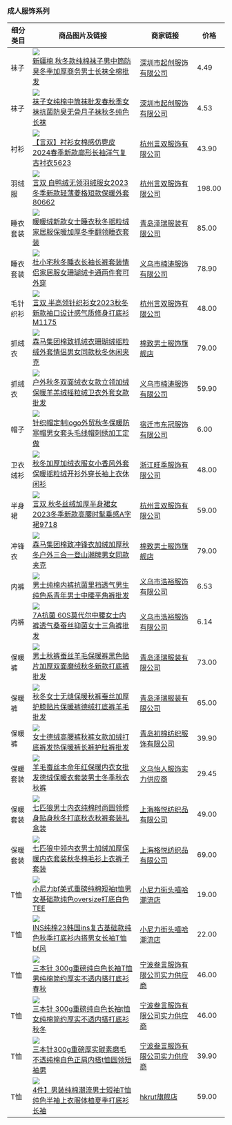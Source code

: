 ### 成人服饰系列
|细分类目|商品图片及链接|商家链接|价格|
|--|--|--|--|
|袜子|![](https://cbu01.alicdn.com/img/ibank/O1CN01jHq6B51HmRVG8Lov8_!!2210232140800-0-cib.200x200.jpg)<br>[新疆棉 秋冬款纯棉袜子男中筒防臭冬季加厚商务男士长袜全棉批发](https://detail.1688.com/offer/635441545049.html)|[深圳市起创服饰有限公司](https://shop2b00131f48204.1688.com)|4.49|
|袜子|![](https://cbu01.alicdn.com/img/ibank/O1CN01o8geFX1HmRiPnhkkp_!!2210232140800-0-cib.200x200.jpg)<br>[袜子女纯棉中筒袜批发春秋季女袜抗菌防臭无骨月子袜秋冬纯色长袜](https://detail.1688.com/offer/730614546017.html)|[深圳市起创服饰有限公司](https://shop2b00131f48204.1688.com)|4.53|
|衬衫|![](https://cbu01.alicdn.com/img/ibank/10427577542_1157220614.200x200.jpg)<br>[【言双】衬衫女棉感仿麂皮2024春季新款廓形长袖洋气复古衬衣5623](https://detail.1688.com/offer/587118016571.html)|[杭州言双服饰有限公司](https://shijianlvtu.1688.com)|43.90|
|羽绒服|![](https://cbu01.alicdn.com/img/ibank/O1CN01V4b85F2CPwNI2bw3s_!!2622588467-0-cib.200x200.jpg)<br>[言双 白鸭绒无领羽绒服女2023冬季新款轻薄菱格短款保暖外套80662](https://detail.1688.com/offer/742689365697.html)|[杭州言双服饰有限公司](https://shijianlvtu.1688.com)|198.00|
|睡衣套装|![](https://cbu01.alicdn.com/img/ibank/O1CN01kUf9ob1Jwdnh2laff_!!3480121093-0-cib.200x200.jpg)<br>[暖暖绒新款女士睡衣秋冬摇粒绒家居服保暖加厚冬季翻领睡衣套装](https://detail.1688.com/offer/741932732086.html)|[青岛泽瑞服装有限公司](https://shop1m85522n779x5.1688.com)|85.00|
|睡衣套装|![](https://cbu01.alicdn.com/img/ibank/O1CN01jQawle247bZtiJIfy_!!996847344-0-cib.200x200.jpg)<br>[杜小宅秋冬睡衣长袖长裤套装情侣家居服女珊瑚绒卡通两件套可外穿](https://detail.1688.com/offer/736318668149.html)|[义乌市楠涛服饰有限公司](https://nantaoli.1688.com)|78.90|
|毛针织衫|![](https://cbu01.alicdn.com/img/ibank/O1CN01iQN7dP2CPwNBmOhYy_!!2622588467-0-cib.200x200.jpg)<br>[言双 半高领针织衫女2023秋冬新款袖口设计感气质修身打底衫M1175](https://detail.1688.com/offer/743046534426.html)|[杭州言双服饰有限公司](https://shijianlvtu.1688.com)|48.00|
|抓绒衣|![](https://img-2.pddpic.com/mms-material-img/2023-08-22/0fdbe216-bbb6-4a7f-9f3b-44fe3ce29617.jpeg?imageMogr2/thumbnail/200x%7CimageView2/2/w/500/q/50/format/webp)<br>[森马集团棉致抓绒衣珊瑚绒摇粒绒外套情侣男女同款秋冬休闲夹克](https://mobile.yangkeduo.com/goods.html?goods_id=517225469405)|[棉致男士服饰旗舰店](https://mobile.yangkeduo.com/mall_page.html?mall_id=786246316)|79.00|
|抓绒衣|![](https://cbu01.alicdn.com/img/ibank/O1CN01heUO0S247bapBosL8_!!996847344-0-cib.200x200.jpg)<br>[户外秋冬双面绒衣女款立领加绒保暖羊羔绒摇粒绒卫衣外套女款批发](https://detail.1688.com/offer/742361362799.html)|[义乌市楠涛服饰有限公司](https://nantaoli.1688.com)|59.90|
|帽子|![](https://cbu01.alicdn.com/img/ibank/O1CN01KtiRig1j8QMyvQ9aR_!!2201485524503-0-cib.200x200.jpg)<br>[针织帽定制logo外贸秋冬保暖防寒帽男女套头毛线帽刺绣加工定做](https://detail.1688.com/offer/742638913681.html)|[宿迁市东冠服饰有限公司](https://shop127239l091sx3.1688.com)|6.00|
|卫衣绒衫|![](https://cbu01.alicdn.com/img/ibank/O1CN01XlBHIC1h3GfS8cGmQ_!!2869234221-0-cib.200x200.jpg)<br>[秋冬加厚加绒衣服女小香风外套保暖摇粒绒开衫外穿长袖上衣休闲衫](https://detail.1688.com/offer/734879869332.html)|[浙江旺季服饰有限公司](https://zhejiangwangji.1688.com)|48.00|
|半身裙|![](https://cbu01.alicdn.com/img/ibank/O1CN018RwqsZ2CPwNVmVzfj_!!2622588467-0-cib.200x200.jpg)<br>[言双 秋冬丝绒加厚半身裙女2023冬季新款高腰时髦垂感A字裙9718](https://detail.1688.com/offer/743858176438.html)|[杭州言双服饰有限公司](https://shijianlvtu.1688.com)|59.00|
|冲锋衣|![](https://img.pddpic.com/mms-material-img/2023-08-17/ef9896c0-e76e-4bde-95b3-51a1d9b02fbd.jpeg?imageMogr2/thumbnail/200x%7CimageView2/2/w/500/q/50)<br>[森马集团棉致冲锋衣加绒加厚秋冬户外三合一登山潮牌男女同款夹克](https://mobile.yangkeduo.com/goods.html?goods_id=512655154023)|[棉致男士服饰旗舰店](https://mobile.yangkeduo.com/mall_page.html?mall_id=786246316)|79.00|
|内裤|![](https://cbu01.alicdn.com/img/ibank/O1CN0162J9Sp1V3vqhcP2d5_!!991692598-0-cib.200x200.jpg)<br>[男士纯棉内裤抗菌里裆透气男生纯色系青年男士中腰平角裤批发](https://detail.1688.com/offer/735173104014.html)|[义乌市浩裕服饰有限公司](https://haoyu2015.1688.com)|6.53|
|内裤|![](https://cbu01.alicdn.com/img/ibank/O1CN01TaObNY1V3vs5N2fk4_!!991692598-0-cib.200x200.jpg)<br>[7A抗菌 60S莫代尔中腰女士内裤透气桑蚕丝抑菌女士三角裤批发](https://detail.1688.com/offer/744997792049.html)|[义乌市浩裕服饰有限公司](https://haoyu2015.1688.com)|6.14|
|保暖裤|![](https://cbu01.alicdn.com/img/ibank/O1CN01g84tR11JwdngA8ITg_!!3480121093-0-cib.200x200.jpg)<br>[男士秋裤蚕丝羊毛保暖裤黑色贴片加厚双面磨绒秋冬新款打底裤批发](https://detail.1688.com/offer/680385998726.html)|[青岛泽瑞服装有限公司](https://shop1m85522n779x5.1688.com)|73.00|
|保暖裤|![](https://cbu01.alicdn.com/img/ibank/O1CN01Xflm7E1JwdnpchmV2_!!3480121093-0-cib.200x200.jpg)<br>[秋冬女士无缝保暖秋裤蚕丝加厚护膝贴片保暖裤德绒打底裤羊毛批发](https://detail.1688.com/offer/680387326243.html)|[青岛泽瑞服装有限公司](https://shop1m85522n779x5.1688.com)|65.00|
|保暖裤|![](https://cbu01.alicdn.com/img/ibank/O1CN011mT4Oa1gxJYOHFmwU_!!2208626504208-0-cib.200x200.jpg)<br>[女士德绒高腰裤秋裤女款加绒打底裤发热保暖裤长裤护肚裤批发](https://detail.1688.com/offer/681456547539.html)|[青岛初棉纺织服饰有限公司](https://shop497g089960934.1688.com)|39.90|
|保暖套装|![](https://cbu01.alicdn.com/img/ibank/O1CN01zDUJuk1b4kAj7yzCs_!!2214248773412-0-cib.200x200.jpg)<br>[羊毛蚕丝本命年红保暖内衣女批发德绒保暖衣套装男士冬季秋衣秋裤](https://detail.1688.com/offer/680082957956.html)|[义乌怡人服饰实力供应商](https://shop85016sp6f3661.1688.com)|29.45|
|保暖套装|![](https://cbu01.alicdn.com/img/ibank/O1CN01LjAbaS1KEV8KZqa0G_!!2208085551132-0-cib.200x200.jpg)<br>[七匹狼男士内衣纯棉时尚圆领修身贴身秋冬打底秋衣秋裤套装礼盒装](https://detail.1688.com/offer/640608451035.html)|[上海格悦纺织品有限公司](https://shop55625o4m56i01.1688.com)|49.00|
|保暖套装|![](https://cbu01.alicdn.com/img/ibank/O1CN01y269ET1KEV5Slhr3d_!!2208085551132-0-cib.200x200.jpg)<br>[七匹狼中领内衣男士加绒加厚保暖内衣套装秋冬棉毛衫上衣裤子套装](https://detail.1688.com/offer/669494983252.html)|[上海格悦纺织品有限公司](https://shop55625o4m56i01.1688.com)|69.00|
|T恤|![](https://img.alicdn.com/bao/uploaded/i1/132691477/O1CN01aa0VKl1MmVdhHfpie_!!0-item_pic.jpg_200x200.jpg)<br>[小尼力bf美式重磅纯棉短袖t恤男女基础款纯色oversize打底白色TEE](https://item.taobao.com/item.htm?id=635224828301)|[小尼力街头嘻哈潮流店](https://nelly.taobao.com)|19.00|
|T恤|![](https://img.alicdn.com/bao/uploaded/i3/132691477/O1CN01pioCJS1MmVY39aWxC_!!0-item_pic.jpg_200x200.jpg)<br>[INS纯棉23韩国ins复古基础款纯色秋季打底衫内搭男女长袖T恤bf风](https://item.taobao.com/item.htm?id=603133486650)|[小尼力街头嘻哈潮流店](https://nelly.taobao.com)|22.00|
|T恤|![](https://cbu01.alicdn.com/img/ibank/O1CN019bDJvT1DfKyBOcY0v_!!2212611550243-0-cib.200x200.jpg)<br>[三本针 300g重磅纯白色长袖T恤男纯棉简约厚实不透内搭打底衫春秋](https://detail.1688.com/offer/655588184960.html)|[宁波叁言服饰有限公司实力供应商](https://shop0rn1062513224.1688.com)|46.00|
|T恤|![](https://cbu01.alicdn.com/img/ibank/O1CN01Bo8mDT1DfKz15njLN_!!2212611550243-0-cib.200x200.jpg)<br>[三本针 300g重磅纯白色长袖t恤女纯棉简约厚实不透内搭打底衫秋冬](https://detail.1688.com/offer/668938925265.html)|[宁波叁言服饰有限公司实力供应商](https://shop0rn1062513224.1688.com)|46.00|
|T恤|![](https://cbu01.alicdn.com/img/ibank/O1CN01V1FMrh1DfL41t73kq_!!2212611550243-0-cib.200x200.jpg)<br>[三本针300g重磅厚实碳素磨毛不透纯棉白色正肩内搭t恤圆领短袖男](https://detail.1688.com/offer/656806127309.html)|[宁波叁言服饰有限公司实力供应商](https://shop0rn1062513224.1688.com)|39.90|
|T恤|![](https://img.alicdn.com/bao/uploaded/https://picasso.alicdn.com/imgextra/O1CNA1r16pMV1ss4PYKU6MI_!!1820225821-0-psf.jpg_200x200.jpg)<br>[4件】男装纯棉潮流男士短袖T恤纯色半袖上衣服体桖夏季打底衫长袖](https://detail.tmall.com/item.htm?id=641298856458)|[hkrut旗舰店](https://hkrut.tmall.com)|59.00|
